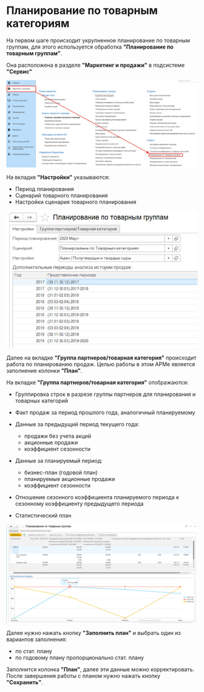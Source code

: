 # Планирование по товарным категориям

На первом шаге происходит укрупненное планирование по товарным группам, для этого используется обработка **"Планирование по товарным группам"**.

Она расположена в разделе **"Маркетинг и продажи"** в подсистеме **"Сервис"**

[![1][1]][1]

На вкладке **"Настройки"** указываются:

- Период планирования
- Сценарий товарного планирования
- Настройки сценария товарного планирования

[![2][2]][2]

Далее на вкладке **"Группа партнеров/товарная категория"** происходит работа по планированию продаж. Целью работы в этом АРМе является заполнение колонки **"План"**.

На вкладке **"Группа партнеров/товарная категория"** отображаются:

- Группировка строк в разрезе группы партнеров для планирования и товарных категорий
- Факт продаж за период прошлого года, аналогичный планируемому
- Данные за предыдущий период текущего года:

    - продажи без учета акций
    - акционные продажи
    - коэффициент сезонности

- Данные за планируемый период:

    - бизнес-план (годовой план)
    - планируемые акционные продажи
    - коэффициент сезонности

- Отношение сезонного коэффициента планируемого периода к сезонному коэффициенту предыдущего периода
- Статистический план

[![3][3]][3]

Далее нужно нажать кнопку **"Заполнить план"** и выбрать один из вариантов заполнения:

- по стат. плану
- по годовому плану пропорционально стат. плану

Заполнится колонка **"План"**, далее эти данные можно корректировать. После завершения работы с планом нужно нажать кнопку **"Сохранить"**.

[1]: PlanningByProductCategories.assets/1.png
[2]: PlanningByProductCategories.assets/2.png
[3]: PlanningByProductCategories.assets/3.png
